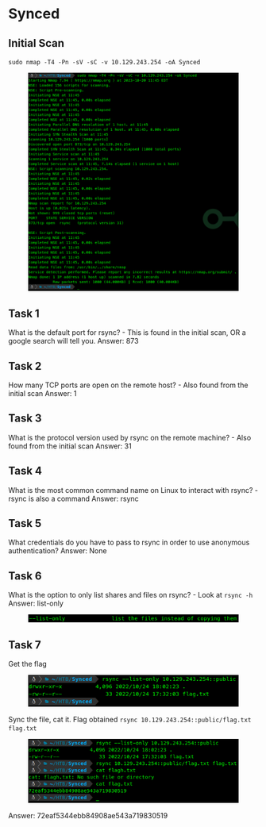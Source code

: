 # Synced

## Initial Scan

```
sudo nmap -T4 -Pn -sV -sC -v 10.129.243.254 -oA Synced
```

<figure><img src="../../../.gitbook/assets/image (15) (1).png" alt=""><figcaption></figcaption></figure>

## Task 1

What is the default port for rsync? - This is found in the initial scan, OR a google search will tell you. Answer: 873

## Task 2

How many TCP ports are open on the remote host? - Also found from the initial scan Answer: 1

## Task 3

What is the protocol version used by rsync on the remote machine? - Also found from the initial scan Answer: 31

## Task 4

What is the most common command name on Linux to interact with rsync? - rsync is also a command Answer: rsync

## Task 5

What credentials do you have to pass to rsync in order to use anonymous authentication? Answer: None

## Task 6

What is the option to only list shares and files on rsync? - Look at `rsync -h`  Answer: list-only

<figure><img src="../../../.gitbook/assets/image (1) (1) (1) (1).png" alt=""><figcaption></figcaption></figure>

## Task 7

Get the flag

<figure><img src="../../../.gitbook/assets/image (3) (1) (1) (1).png" alt=""><figcaption></figcaption></figure>

Sync the file, cat it. Flag obtained `rsync 10.129.243.254::public/flag.txt flag.txt`

<figure><img src="../../../.gitbook/assets/image (4) (1) (1) (1).png" alt=""><figcaption></figcaption></figure>

Answer: 72eaf5344ebb84908ae543a719830519
